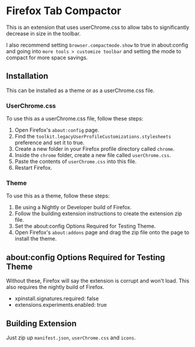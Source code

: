 # Firefox Tab Compactor

This is an extension that uses userChrome.css to allow tabs to significantly decrease in size in the toolbar.

I also recommend setting `browser.compactmode.show` to true in about:config and going into `more tools > customize toolbar` and setting the mode to compact for more space savings.


## Installation
This can be installed as a theme or as a userChrome.css file.

### UserChrome.css
To use this as a userChrome.css file, follow these steps:
1. Open Firefox's `about:config` page.
2. Find the `toolkit.legacyUserProfileCustomizations.stylesheets` preference and set it to true.
3. Create a new folder in your Firefox profile directory called `chrome`.
4. Inside the `chrome` folder, create a new file called `userChrome.css`.
5. Paste the contents of `userChrome.css` into this file.
6. Restart Firefox.

### Theme
To use this as a theme, follow these steps:
1. Be using a Nightly or Developer build of Firefox.
2. Follow the building extension instructions to create the extension zip file.
3. Set the about:config Options Required for Testing Theme.
4. Open Firefox's `about:addons` page and drag the zip file onto the page to install the theme.

## about:config Options Required for Testing Theme
Without these, Firefox will say the extension is corrupt and won't load. This also requires the nightly build of Firefox.
* xpinstall.signatures.required: false
* extensions.experiments.enabled: true


## Building Extension
Just zip up `manifest.json`, `userChrome.css` and `icons`.